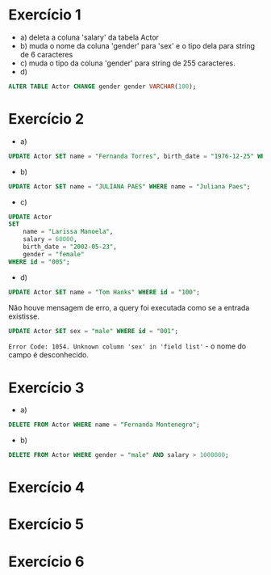 # Exercício 1

- a) deleta a coluna 'salary' da tabela Actor
- b) muda o nome da coluna 'gender' para 'sex' e o tipo dela para string de 6 caracteres
- c) muda o tipo da coluna 'gender' para string de 255 caracteres.
- d)

```sql
ALTER TABLE Actor CHANGE gender gender VARCHAR(100);
```

# Exercício 2
- a)
```sql
UPDATE Actor SET name = "Fernanda Torres", birth_date = "1976-12-25" WHERE id = "003";
```
- b)
```sql
UPDATE Actor SET name = "JULIANA PAES" WHERE name = "Juliana Paes";
```

- c)
```sql
UPDATE Actor
SET
	name = "Larissa Manoela",
	salary = 60000,
    birth_date = "2002-05-23",
    gender = "female"
WHERE id = "005";
```

- d) 

```sql
UPDATE Actor SET name = "Tom Hanks" WHERE id = "100";
```
Não houve mensagem de erro, a query foi executada como se a entrada existisse.

```sql
UPDATE Actor SET sex = "male" WHERE id = "001";
```
`Error Code: 1054. Unknown column 'sex' in 'field list'` - o nome do campo é desconhecido.

# Exercício 3
- a)

```sql
DELETE FROM Actor WHERE name = "Fernanda Montenegro";
```

- b)

```sql
DELETE FROM Actor WHERE gender = "male" AND salary > 1000000;
```



# Exercício 4
# Exercício 5
# Exercício 6

```sql
```